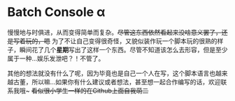 # Batch Console α
慢慢地与时俱进，从而变得简单而复杂。~~尽管这东西依然看起来没啥意义罢了，还是写着玩的，嗯~~
为了不让自己变得很奇怪，又貌似装作玩一个脚本玩的很熟的样子，瞬间花了几个**星期**写出了这样一个东西。尽管不知道该怎么去形容，但是至少属于一种...娱乐发泄吧？！不管了。

其他的想法就没有什么了呢，因为毕竟也是自己一个人在写，这个脚本语言也越来越古董，所以嘛...如果你有什么建议或者想法，甚至想一起合作编写的话，欢迎联系我哦~
~~看似很小学生一样的在Github上面自我萌二~~

